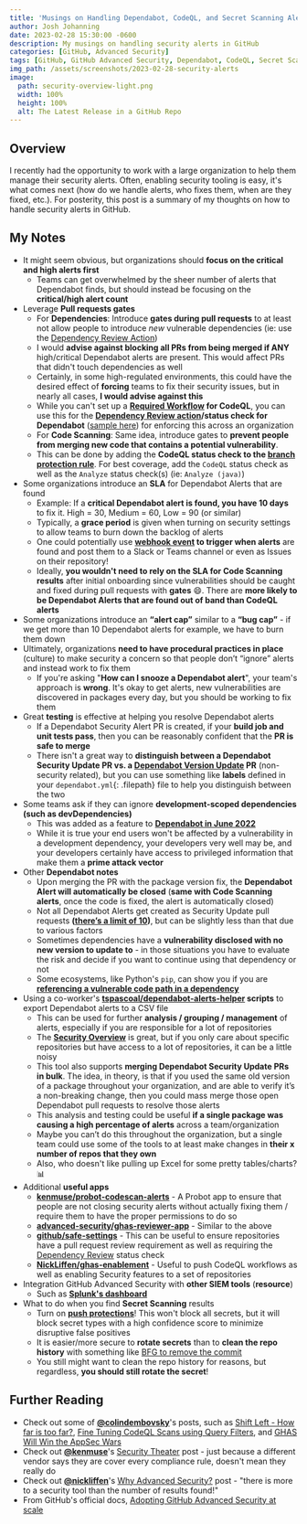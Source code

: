 ```yaml
---
title: 'Musings on Handling Dependabot, CodeQL, and Secret Scanning Alerts'
author: Josh Johanning
date: 2023-02-28 15:30:00 -0600
description: My musings on handling security alerts in GitHub
categories: [GitHub, Advanced Security]
tags: [GitHub, GitHub Advanced Security, Dependabot, CodeQL, Secret Scanning]
img_path: /assets/screenshots/2023-02-28-security-alerts
image:
  path: security-overview-light.png
  width: 100%
  height: 100%
  alt: The Latest Release in a GitHub Repo
---
```


## Overview

I recently had the opportunity to work with a large organization to help them manage their security alerts. Often, enabling security tooling is easy, it's what comes next (how do we handle alerts, who fixes them, when are they fixed, etc.). For posterity, this post is a summary of my thoughts on how to handle security alerts in GitHub.

## My Notes

- It might seem obvious, but organizations should **focus on the critical and high alerts first**
  - Teams can get overwhelmed by the sheer number of alerts that Dependabot finds, but should instead be focusing on the **critical/high alert count**
- Leverage **Pull requests gates**
  - For **Dependencies**: Introduce **gates during pull requests** to at least not allow people to introduce *new* vulnerable dependencies (ie: use the [Dependency Review Action](https://docs.github.com/en/code-security/supply-chain-security/understanding-your-software-supply-chain/about-dependency-review#dependency-review-enforcement))
  - I would **advise against blocking all PRs from being merged if ANY** high/critical Dependabot alerts are present. This would affect PRs that didn't touch dependencies as well
  - Certainly, in some high-regulated environments, this could have the desired effect of **forcing** teams to fix their security issues, but in nearly all cases, **I would advise against this**
  - While you can't set up a **[Required Workflow](https://docs.github.com/en/enterprise-cloud@latest/actions/using-workflows/required-workflows) for CodeQL**, you can use this for the **[Dependency Review action](https://docs.github.com/en/code-security/supply-chain-security/understanding-your-software-supply-chain/about-dependency-review#dependency-review-enforcement)/status check for Dependabot** ([sample here](https://gist.github.com/joshjohanning/0d3c49431ee8e7e3a30a306f6017604a)) for enforcing this across an organization
  - For **Code Scanning**: Same idea, introduce gates to **prevent people from merging new code that contains a potential vulnerability**. 
  - This can be done by adding the **CodeQL status check to the [branch protection rule](https://docs.github.com/en/code-security/code-scanning/automatically-scanning-your-code-for-vulnerabilities-and-errors/triaging-code-scanning-alerts-in-pull-requests#code-scanning-results-check)**. For best coverage, add the `CodeQL` status check as well as the `Analyze` status check(s) (ie: `Analyze (java)`)
- Some organizations introduce an **SLA** for Dependabot Alerts that are found
  - Example: If a **critical Dependabot alert is found, you have 10 days** to fix it. High = 30, Medium = 60, Low = 90 (or similar)
  - Typically, a **grace period** is given when turning on security settings to allow teams to burn down the backlog of alerts
  - One could potentially use **[webhook event](https://docs.github.com/webhooks-and-events/webhooks/webhook-events-and-payloads#dependabot_alert) to trigger when alerts** are found and post them to a Slack or Teams channel or even as Issues on their repository!
  - Ideally, **you wouldn't need to rely on the SLA for Code Scanning results** after initial onboarding since vulnerabilities should be caught and fixed during pull requests with **gates** 😄. There are **more likely to be Dependabot Alerts that are found out of band than CodeQL alerts**
- Some organizations introduce an **“alert cap”** similar to a **“bug cap”** - if we get more than 10 Dependabot alerts for example, we have to burn them down
- Ultimately, organizations **need to have procedural practices in place** (culture) to make security a concern so that people don’t “ignore” alerts and instead work to fix them
  - If you're asking "**How can I snooze a Dependabot alert**", your team's approach is **wrong**. It's okay to get alerts, new vulnerabilities are discovered in packages every day, but you should be working to fix them
- Great **testing** is effective at helping you resolve Dependabot alerts
  - If a Dependabot Security Alert PR is created, if your **build job and unit tests pass**, then you can be reasonably confident that the **PR is safe to merge**
  - There isn't a great way to **distinguish between a Dependabot Security Update PR vs. a [Dependabot Version Update](https://docs.github.com/en/code-security/dependabot/dependabot-version-updates/about-dependabot-version-updates) PR** (non-security related), but you can use something like **labels** defined in your `dependabot.yml`{: .filepath} file to help you distinguish between the two
- Some teams ask if they can ignore **development-scoped dependencies (such as devDependencies)**
  - This was added as a feature to [**Dependabot in June 2022**](https://github.blog/changelog/2022-06-23-dependabot-alerts-filter-alerts-by-the-scope-of-the-dependency-runtime-and-development/)
  - While it is true your end users won't be affected by a vulnerability in a development dependency, your developers very well may be, and your developers certainly have access to privileged information that make them a **prime attack vector**
- Other **Dependabot notes**
  - Upon merging the PR with the package version fix, the **Dependabot Alert will automatically be closed** (**same with Code Scanning alerts**, once the code is fixed, the alert is automatically closed)
  - Not all Dependabot Alerts get created as Security Update pull requests **([there’s a limit of 10](https://docs.github.com/en/code-security/dependabot/working-with-dependabot/troubleshooting-dependabot-errors#dependabot-cannot-open-any-more-pull-requests))**, but can be slightly less than that due to various factors
  - Sometimes dependencies have a **vulnerability disclosed with no new version to update to** - in those situations you have to evaluate the risk and decide if you want to continue using that dependency or not
  - Some ecosystems, like Python's `pip`, can show you if you are **[referencing a vulnerable code path in a dependency](https://github.blog/2022-04-14-dependabot-alerts-now-surface-if-code-is-calling-vulnerability/)**
- Using a co-worker's **[tspascoal/dependabot-alerts-helper](https://github.com/tspascoal/dependabot-alerts-helper) scripts** to export Dependabot alerts to a CSV file
  - This can be used for further **analysis / grouping / management** of alerts, especially if you are responsible for a lot of repositories
  - The **[Security Overview](https://docs.github.com/en/enterprise-cloud@latest/code-security/security-overview/about-the-security-overview)** is great, but if you only care about specific repositories but have access to a lot of repositories, it can be a little noisy 
  - This tool also supports **merging Dependabot Security Update PRs in bulk**. The idea, in theory, is that if you used the same old version of a package throughout your organization, and are able to verify it’s a non-breaking change, then you could mass merge those open Dependabot pull requests to resolve those alerts
  - This analysis and testing could be useful **if a single package was causing a high percentage of alerts** across a team/organization
  - Maybe you can’t do this throughout the organization, but a single team could use some of the tools to at least make changes in **their x number of repos that they own**
  - Also, who doesn't like pulling up Excel for some pretty tables/charts? 📊
- Additional **useful apps**
  - **[kenmuse/probot-codescan-alerts](https://github.com/kenmuse/probot-codescan-alerts)** - A Probot app to ensure that people are not closing security alerts without actually fixing them / require them to have the proper permissions to do so
  - **[advanced-security/ghas-reviewer-app](https://github.com/advanced-security/ghas-reviewer-app)** - Similar to the above
  - **[github/safe-settings](https://github.com/github/safe-settings)** - This can be useful to ensure repositories have a pull request review requirement as well as requiring the [Dependency Review](https://docs.github.com/en/code-security/supply-chain-security/understanding-your-software-supply-chain/about-dependency-review#dependency-review-enforcement) status check
  - **[NickLiffen/ghas-enablement](https://github.com/NickLiffen/ghas-enablement)** - Useful to push CodeQL workflows as well as enabling Security features to a set of repositories
- Integration GitHub Advanced Security with **other SIEM tools** (**resource**)
  - Such as **[Splunk's dashboard](https://github.com/splunk/github_app_for_splunk#code-scanning-alerts)**
- What to do when you find **Secret Scanning** results
  - Turn on **[push protections](https://docs.github.com/en/enterprise-cloud@latest/code-security/secret-scanning/protecting-pushes-with-secret-scanning)**! This won't block all secrets, but it will block secret types with a high confidence score to minimize disruptive false positives
  - It is easier/more secure to **rotate secrets** than to **clean the repo history** with something like [BFG to remove the commit](https://docs.github.com/en/authentication/keeping-your-account-and-data-secure/removing-sensitive-data-from-a-repository)
  - You still might want to clean the repo history for reasons, but regardless, **you should still rotate the secret**!

## Further Reading

- Check out some of **[@colindembovsky](https://github.com/colindembovsky/)**'s posts, such as [Shift Left - How far is too far?](https://colinsalmcorner.com/shift-left-how-far-is-too-far/), [Fine Tuning CodeQL Scans using Query Filters](https://colinsalmcorner.com/fine-tuning-codeql-scans/), and [GHAS Will Win the AppSec Wars](https://colinsalmcorner.com/ghas-will-win-the-appsec-wars/)
- Check out **[@kenmuse](https://github.com/kenmuse)**'s [Security Theater](https://www.kenmuse.com/blog/security-theater/) post - just because a different vendor says they are cover every compliance rule, doesn't mean they really do
- Check out **[@nickliffen](https://github.com/nickliffen)**'s [Why Advanced Security?](https://nickliffen.dev/articles/why-advanced-security.html) post - "there is more to a security tool than the number of results found!"
- From GitHub's official docs, [Adopting GitHub Advanced Security at scale](https://docs.github.com/en/enterprise-cloud@latest/code-security/adopting-github-advanced-security-at-scale)
